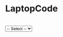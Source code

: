 # LaptopCode

# <script src="https://code.jquery.com/jquery-3.6.0.min.js"></script>


<select id="myDropdown">
  <option value="">-- Select --</option>
</select>
<script>
  $(document).ready(function () {
    $.ajax({
      type: "POST",
      url: "Default.aspx/GetMessage",
      data: '{}',
      contentType: "application/json; charset=utf-8",
      dataType: "json",
      success: function (response) {
        var items = response.d;
        var $dropdown = $('#myDropdown');
        $.each(items, function (i, item) {
          $dropdown.append($('<option>', {
            value: item.Id,
            text: item.Name
          }));
        });
      },
      error: function (xhr) {
        if (xhr.status === 401) {
          alert("Unauthorized. Please log in.");
          window.location.href = "/Login.aspx";
        } else {
          alert("Error: " + xhr.statusText);
        }
      }
    });
  });
</script>
